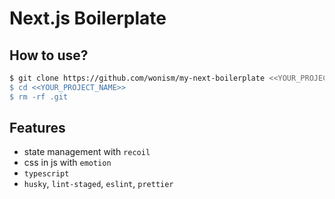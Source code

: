 # Next.js Boilerplate

## How to use?
```sh
$ git clone https://github.com/wonism/my-next-boilerplate <<YOUR_PROJECT_NAME>>
$ cd <<YOUR_PROJECT_NAME>>
$ rm -rf .git
```

## Features
- state management with `recoil`
- css in js with `emotion`
- `typescript`
- `husky`, `lint-staged`, `eslint`, `prettier`
